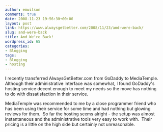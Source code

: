 ```yaml
---
author: emwilson
comments: true
date: 2008-11-23 19:56:30+00:00
layout: post
link: https://www.alwaysgetbetter.com/2008/11/23/and-were-back/
slug: and-were-back
title: And We're Back!
wordpress_id: 65
categories:
- Blogging
tags:
- Blogging
- hosting
---
```


I recently transferred AlwaysGetBetter.com from GoDaddy to MediaTemple.  Although their administrative interface was somewhat, I found GoDaddy's hosting service decent enough to meet my needs so the move has nothing to do with dissatisfaction in their service.

MediaTemple was recommended to me by a close programmer friend who has been using their service for some time and had nothing but glowing reviews for them.  So far the hosting seems alright - the setup was almost instantaneous and the administrative tools very easy to work with.  Their pricing is a little on the high side but certainly not unreasonable.
